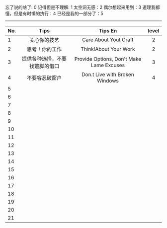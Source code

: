 

忘了说的啥了: 0 
记得但是不理解: 1
太空洞无感：2
偶尔想起来用到：3
道理我都懂，但是有时懒的执行：4
已经是我的一部分了：5

***

| No. | Tips | Tips En | level | 
|-----|:----:|:-------:|:-----:|
|1    |关心你的技艺| Care About Yout Craft | 2|
|2    |思考！你的工作|Think!About Your Work| 2|
|3    |提供各种选择，不要找蹩脚的借口|Provide Options, Don't Make Lame Excuses|3|
|4    |不要容忍破窗户|Don.t Live with Broken Windows|4|
|5||||
|6||||
|7||||
|8||||
|9||||
|10||||
|11||||
|12||||
|13||||
|14||||
|15||||
|16||||
|17||||
|18||||
|19||||
|20||||
|21||||